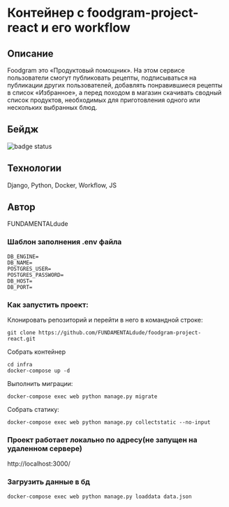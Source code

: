 # Контейнер с foodgram-project-react и его workflow

## Описание
Foodgram это «Продуктовый помощник». На этом сервисе пользователи смогут публиковать рецепты, подписываться на публикации других пользователей, добавлять понравившиеся рецепты в список «Избранное», а перед походом в магазин скачивать сводный список продуктов, необходимых для приготовления одного или нескольких выбранных блюд.

## Бейдж
![badge status](https://github.com/FUNDAMENTALdude/foodgram-project-react/actions/workflows/foodgram_workflow.yml/badge.svg?event=push)

## Технологии
Django, Python, Docker, Workflow, JS
 
## Автор
FUNDAMENTALdude

### Шаблон заполнения .env файла
```
DB_ENGINE=
DB_NAME=
POSTGRES_USER=
POSTGRES_PASSWORD=
DB_HOST=
DB_PORT=
```

### Как запустить проект:

Клонировать репозиторий и перейти в него в командной строке:
```
git clone https://github.com/FUNDAMENTALdude/foodgram-project-react.git
```

Собрать контейнер
```
cd infra
docker-compose up -d
```

Выполнить миграции:
```
docker-compose exec web python manage.py migrate
```

Собрать статику:
```
docker-compose exec web python manage.py collectstatic --no-input 
```


### Проект работает локально по адресу(не запущен на удаленном сервере)
http://localhost:3000/

### Загрузить данные в бд
```
docker-compose exec web python manage.py loaddata data.json
```